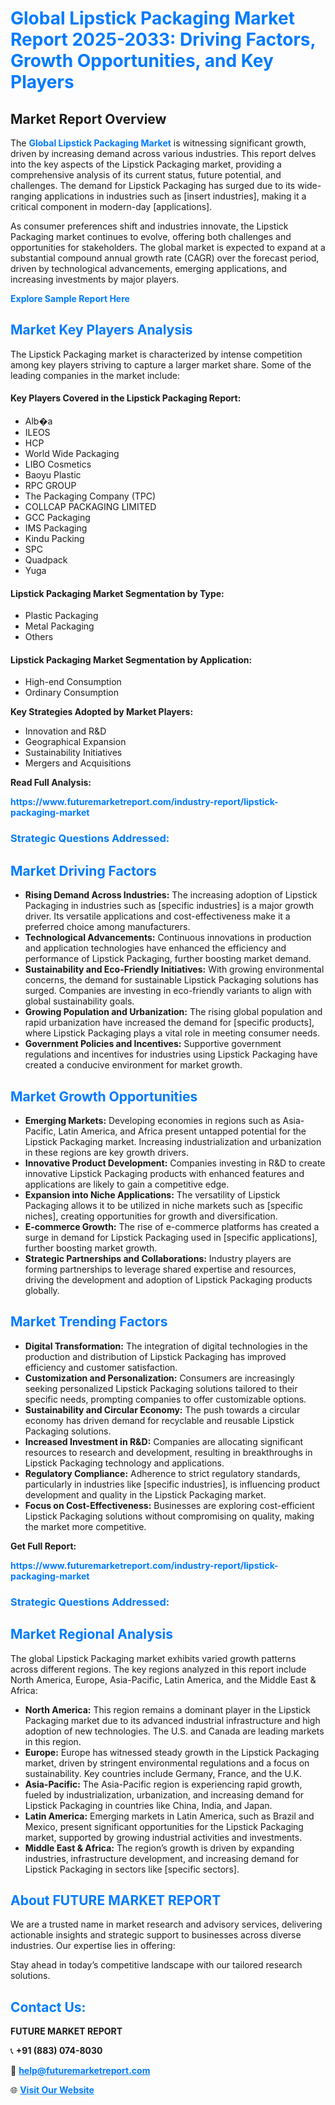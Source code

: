 <h1 style="color: #007BFF;">Global Lipstick Packaging Market Report 2025-2033: Driving Factors, Growth Opportunities, and Key Players</h1>

<section id="overview">
<h2>Market Report Overview</h2>
<p>The <a href="https://www.futuremarketreport.com/industry-report/lipstick-packaging-market" style="color: #007BFF; text-decoration: none;"><strong>Global Lipstick Packaging Market</strong></a> is witnessing significant growth, driven by increasing demand across various industries. This report delves into the key aspects of the Lipstick Packaging market, providing a comprehensive analysis of its current status, future potential, and challenges. The demand for Lipstick Packaging has surged due to its wide-ranging applications in industries such as [insert industries], making it a critical component in modern-day [applications].</p>
<p>As consumer preferences shift and industries innovate, the Lipstick Packaging market continues to evolve, offering both challenges and opportunities for stakeholders. The global market is expected to expand at a substantial compound annual growth rate (CAGR) over the forecast period, driven by technological advancements, emerging applications, and increasing investments by major players.</p>
</section>

<section id="overview">
<p><a href="https://www.futuremarketreport.com/request-sample/reportId=60782" style="color: #007BFF; text-decoration: none;"><strong>Explore Sample Report Here</strong></a></p>
</section>

<section id="key-players">
<h2 style="color: #007BFF;">Market Key Players Analysis</h2>
<p>The Lipstick Packaging market is characterized by intense competition among key players striving to capture a larger market share. Some of the leading companies in the market include:</p>
<h4>Key Players Covered in the Lipstick Packaging Report:</h4>
<ul><li>Alb�a</li><li>ILEOS</li><li>HCP</li><li>World Wide Packaging</li><li>LIBO Cosmetics</li><li>Baoyu Plastic</li><li>RPC GROUP</li><li>The Packaging Company (TPC)</li><li>COLLCAP PACKAGING LIMITED</li><li>GCC Packaging</li><li>IMS Packaging</li><li>Kindu Packing</li><li>SPC</li><li>Quadpack</li><li>Yuga</li></ul>
<h4>Lipstick Packaging Market Segmentation by Type:</h4>
<ul><li>Plastic Packaging</li><li>Metal Packaging</li><li>Others</li></ul>

<h4>Lipstick Packaging Market Segmentation by Application:</h4>
<ul><li>High-end Consumption</li><li>Ordinary Consumption</li></ul>
<p><strong>Key Strategies Adopted by Market Players:</strong></p>
<ul>
<li>Innovation and R&D</li>
<li>Geographical Expansion</li>
<li>Sustainability Initiatives</li>
<li>Mergers and Acquisitions</li>
</ul>
</section>

<section>
<p><strong>Read Full Analysis: </strong></p><a href="https://www.futuremarketreport.com/industry-report/lipstick-packaging-market" style="color: #007BFF; text-decoration: none;"><strong>https://www.futuremarketreport.com/industry-report/lipstick-packaging-market</strong></a>
<h3 style="color: #007BFF;">Strategic Questions Addressed:</h3>
</section>

<section id="driving-factors">
<h2 style="color: #007BFF;">Market Driving Factors</h2>
<ul>
<li><strong>Rising Demand Across Industries:</strong> The increasing adoption of Lipstick Packaging in industries such as [specific industries] is a major growth driver. Its versatile applications and cost-effectiveness make it a preferred choice among manufacturers.</li>
<li><strong>Technological Advancements:</strong> Continuous innovations in production and application technologies have enhanced the efficiency and performance of Lipstick Packaging, further boosting market demand.</li>
<li><strong>Sustainability and Eco-Friendly Initiatives:</strong> With growing environmental concerns, the demand for sustainable Lipstick Packaging solutions has surged. Companies are investing in eco-friendly variants to align with global sustainability goals.</li>
<li><strong>Growing Population and Urbanization:</strong> The rising global population and rapid urbanization have increased the demand for [specific products], where Lipstick Packaging plays a vital role in meeting consumer needs.</li>
<li><strong>Government Policies and Incentives:</strong> Supportive government regulations and incentives for industries using Lipstick Packaging have created a conducive environment for market growth.</li>
</ul>
</section>

<section id="growth-opportunities">
<h2 style="color: #007BFF;">Market Growth Opportunities</h2>
<ul>
<li><strong>Emerging Markets:</strong> Developing economies in regions such as Asia-Pacific, Latin America, and Africa present untapped potential for the Lipstick Packaging market. Increasing industrialization and urbanization in these regions are key growth drivers.</li>
<li><strong>Innovative Product Development:</strong> Companies investing in R&D to create innovative Lipstick Packaging products with enhanced features and applications are likely to gain a competitive edge.</li>
<li><strong>Expansion into Niche Applications:</strong> The versatility of Lipstick Packaging allows it to be utilized in niche markets such as [specific niches], creating opportunities for growth and diversification.</li>
<li><strong>E-commerce Growth:</strong> The rise of e-commerce platforms has created a surge in demand for Lipstick Packaging used in [specific applications], further boosting market growth.</li>
<li><strong>Strategic Partnerships and Collaborations:</strong> Industry players are forming partnerships to leverage shared expertise and resources, driving the development and adoption of Lipstick Packaging products globally.</li>
</ul>
</section>

<section id="trending-factors">
<h2 style="color: #007BFF;">Market Trending Factors</h2>
<ul>
<li><strong>Digital Transformation:</strong> The integration of digital technologies in the production and distribution of Lipstick Packaging has improved efficiency and customer satisfaction.</li>
<li><strong>Customization and Personalization:</strong> Consumers are increasingly seeking personalized Lipstick Packaging solutions tailored to their specific needs, prompting companies to offer customizable options.</li>
<li><strong>Sustainability and Circular Economy:</strong> The push towards a circular economy has driven demand for recyclable and reusable Lipstick Packaging solutions.</li>
<li><strong>Increased Investment in R&D:</strong> Companies are allocating significant resources to research and development, resulting in breakthroughs in Lipstick Packaging technology and applications.</li>
<li><strong>Regulatory Compliance:</strong> Adherence to strict regulatory standards, particularly in industries like [specific industries], is influencing product development and quality in the Lipstick Packaging market.</li>
<li><strong>Focus on Cost-Effectiveness:</strong> Businesses are exploring cost-efficient Lipstick Packaging solutions without compromising on quality, making the market more competitive.</li>
</ul>
</section>

<section>
<p><strong>Get Full Report: </strong></p><a href="https://www.futuremarketreport.com/industry-report/lipstick-packaging-market" style="color: #007BFF; text-decoration: none;"><strong>https://www.futuremarketreport.com/industry-report/lipstick-packaging-market</strong></a>
<h3 style="color: #007BFF;">Strategic Questions Addressed:</h3>
</section>


<section id="regional-analysis">
<h2 style="color: #007BFF;">Market Regional Analysis</h2>
<p>The global Lipstick Packaging market exhibits varied growth patterns across different regions. The key regions analyzed in this report include North America, Europe, Asia-Pacific, Latin America, and the Middle East & Africa:</p>
<ul>
<li><strong>North America:</strong> This region remains a dominant player in the Lipstick Packaging market due to its advanced industrial infrastructure and high adoption of new technologies. The U.S. and Canada are leading markets in this region.</li>
<li><strong>Europe:</strong> Europe has witnessed steady growth in the Lipstick Packaging market, driven by stringent environmental regulations and a focus on sustainability. Key countries include Germany, France, and the U.K.</li>
<li><strong>Asia-Pacific:</strong> The Asia-Pacific region is experiencing rapid growth, fueled by industrialization, urbanization, and increasing demand for Lipstick Packaging in countries like China, India, and Japan.</li>
<li><strong>Latin America:</strong> Emerging markets in Latin America, such as Brazil and Mexico, present significant opportunities for the Lipstick Packaging market, supported by growing industrial activities and investments.</li>
<li><strong>Middle East & Africa:</strong> The region’s growth is driven by expanding industries, infrastructure development, and increasing demand for Lipstick Packaging in sectors like [specific sectors].</li>
</ul>
</section>

<footer>
<h2 style="color: #007BFF;">About FUTURE MARKET REPORT</h2>
<p>We are a trusted name in market research and advisory services, delivering actionable insights and strategic support to businesses across diverse industries. Our expertise lies in offering:</p>

<p>Stay ahead in today’s competitive landscape with our tailored research solutions.</p>

<h2 style="color: #007BFF;">Contact Us:</h2>
<p><strong>FUTURE MARKET REPORT</strong></p>
<p>📞 <strong>+91 (883) 074-8030</strong></p>
<p>📧 <strong><a href="mailto:help@futuremarketreport.com" style="color: #007BFF;">help@futuremarketreport.com</a></strong></p>
<p>🌐 <strong><a href="https://www.futuremarketreport.com/" style="color: #007BFF;">Visit Our Website</a></strong></p>
</footer>